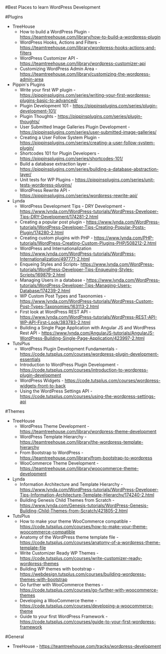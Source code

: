 #Best Places to learn WordPress Development

#Plugins
- TreeHouse 
	- How to build a WordPress Plugin - https://teamtreehouse.com/library/how-to-build-a-wordpress-plugin
	- WordPress Hooks, Actions and Filters - https://teamtreehouse.com/library/wordpress-hooks-actions-and-filters
	- WordPress Customizer API - https://teamtreehouse.com/library/wordpress-customizer-api
	- Customizing WordPress Admin Area - https://teamtreehouse.com/library/customizing-the-wordpress-admin-area
- Pippin's Plugins
	- Write your first WP plugin - https://pippinsplugins.com/series/writing-your-first-wordpress-plugins-basic-to-advanced/
	- Plugin Development 101 - https://pippinsplugins.com/series/plugin-development-101/
	- Plugin Thoughts - https://pippinsplugins.com/series/plugin-thoughts/
	- User Submitted Image Galleries Plugin Development - https://pippinsplugins.com/series/user-submitted-image-galleries/
	- Creating a User Follow System Plugin - https://pippinsplugins.com/series/creating-a-user-follow-system-plugin/
	- Shortcodes 101 for Plugin Developers - https://pippinsplugins.com/series/shortcodes-101/
	- Build a database extraction layer - https://pippinsplugins.com/series/building-a-database-abstraction-layer/
	- Unit tests for WP Plugins - https://pippinsplugins.com/series/unit-tests-wordpress-plugins/
	- WordPress Rewrite API - https://pippinsplugins.com/series/wordpress-rewrite-api/
- Lynda
	- WordPress Development Tips - DRY Development - https://www.lynda.com/WordPress-tutorials/WordPress-Developer-Tips-DRY-Development/174281-2.html
	- Creating a popular post plugin - https://www.lynda.com/WordPress-tutorials/WordPress-Developer-Tips-Creating-Popular-Posts-Plugin/174280-2.html
	- Creating custom plugins with PHP - https://www.lynda.com/PHP-tutorials/WordPress-Creating-Custom-Plugins-PHP/508212-2.html
	- WordPress and Internationalization https://www.lynda.com/WordPress-tutorials/WordPress-Internationalization/497771-2.html
	- Enqueing Styles and Scripts- https://www.lynda.com/WordPress-tutorials/WordPress-Developer-Tips-Enqueuing-Styles-Scripts/169879-2.html
	- Managing Users in a database - https://www.lynda.com/WordPress-tutorials/WordPress-Developer-Tips-Managing-Users-Database/174239-2.html
	- WP Custom Post Types and Taxonomies - https://www.lynda.com/WordPress-tutorials/WordPress-Custom-Post-Types-Taxonomies/163113-2.html
	- First look at WordPress REST API - https://www.lynda.com/WordPress-tutorials/WordPress-REST-API-WP-API-First-Look/383783-2.html
	- Building a Single Page Application with Angular JS and WordPress Rest API - https://www.lynda.com/AngularJS-tutorials/AngularJS-WordPress-Building-Single-Page-Application/423997-2.html
- TutsPlus
	- WordPress Plugin Development Fundamentals - https://code.tutsplus.com/courses/wordpress-plugin-development-essentials
	- Introduction to WordPress Plugin Development - https://code.tutsplus.com/courses/introduction-to-wordpress-plugin-development
	- WordPress Widgets - https://code.tutsplus.com/courses/wordpress-widgets-front-to-back
	- Using the WordPress Settings API - https://code.tutsplus.com/courses/using-the-wordpress-settings-api

#Themes
- TreeHouse
	- WordPress Theme Development - https://teamtreehouse.com/library/wordpress-theme-development
	- WordPress Template Hierarchy - https://teamtreehouse.com/library/the-wordpress-template-hierarchy
	- From Bootstrap to WordPress - https://teamtreehouse.com/library/from-bootstrap-to-wordpress
	- WooCommerce Theme Development - https://teamtreehouse.com/library/woocommerce-theme-development
- Lynda
	- Information Architecture and Template Hierarchy - https://www.lynda.com/WordPress-tutorials/WordPress-Developer-Tips-Information-Architecture-Template-Hierarchy/174240-2.html
	- Building Genesis Child Themes from Scratch - https://www.lynda.com/Genesis-tutorials/WordPress-Genesis-Building-Child-Themes-from-Scratch/421805-2.html
- TutsPlus
	- How to make your theme WooCommerce compatible - https://code.tutsplus.com/courses/how-to-make-your-theme-woocommerce-compatible
	- Anatomy of the WordPress theme template file - https://code.tutsplus.com/courses/anatomy-of-a-wordpress-theme-template-file
	- Write Customizer Ready WP Themes - https://code.tutsplus.com/courses/write-customizer-ready-wordpress-themes
	- Building WP themes with bootstrap - https://webdesign.tutsplus.com/courses/building-wordpress-themes-with-bootstrap
	- Go further with WooCommerce themes - https://code.tutsplus.com/courses/go-further-with-woocommerce-themes
	- Developing a WooCommerce theme - https://code.tutsplus.com/courses/developing-a-woocommerce-theme
	- Guide to your first WordPress Framework - https://code.tutsplus.com/courses/guide-to-your-first-wordpress-framework


#General
- TreeHouse - https://teamtreehouse.com/tracks/wordpress-development